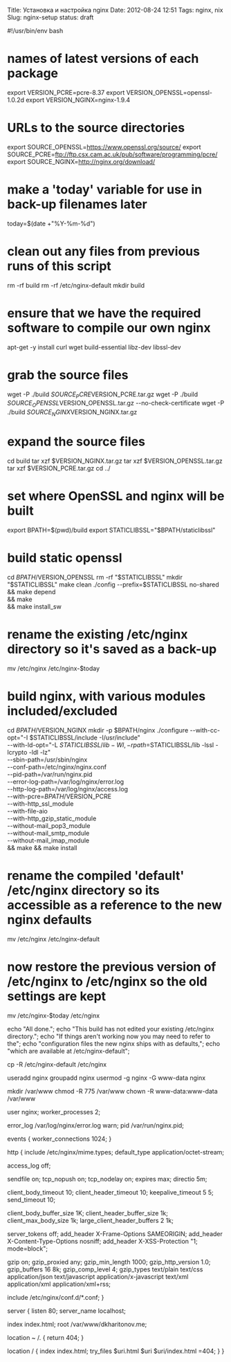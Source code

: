 Title: Установка и настройка nginx
Date: 2012-08-24 12:51
Tags: nginx, nix
Slug: nginx-setup
status: draft

#!/usr/bin/env bash

# names of latest versions of each package
export VERSION_PCRE=pcre-8.37
export VERSION_OPENSSL=openssl-1.0.2d
export VERSION_NGINX=nginx-1.9.4

# URLs to the source directories
export SOURCE_OPENSSL=https://www.openssl.org/source/
export SOURCE_PCRE=ftp://ftp.csx.cam.ac.uk/pub/software/programming/pcre/
export SOURCE_NGINX=http://nginx.org/download/

# make a 'today' variable for use in back-up filenames later
today=$(date +"%Y-%m-%d")

# clean out any files from previous runs of this script
rm -rf build
rm -rf /etc/nginx-default
mkdir build

# ensure that we have the required software to compile our own nginx
apt-get -y install curl wget build-essential libz-dev libssl-dev

# grab the source files
wget -P ./build $SOURCE_PCRE$VERSION_PCRE.tar.gz
wget -P ./build $SOURCE_OPENSSL$VERSION_OPENSSL.tar.gz --no-check-certificate
wget -P ./build $SOURCE_NGINX$VERSION_NGINX.tar.gz

# expand the source files
cd build
tar xzf $VERSION_NGINX.tar.gz
tar xzf $VERSION_OPENSSL.tar.gz
tar xzf $VERSION_PCRE.tar.gz
cd ../

# set where OpenSSL and nginx will be built
export BPATH=$(pwd)/build
export STATICLIBSSL="$BPATH/staticlibssl"

# build static openssl
cd $BPATH/$VERSION_OPENSSL
rm -rf "$STATICLIBSSL"
mkdir "$STATICLIBSSL"
make clean
./config --prefix=$STATICLIBSSL no-shared\
&& make depend \
&& make \
&& make install_sw

# rename the existing /etc/nginx directory so it's saved as a back-up
mv /etc/nginx /etc/nginx-$today

# build nginx, with various modules included/excluded
cd $BPATH/$VERSION_NGINX
mkdir -p $BPATH/nginx
./configure --with-cc-opt="-I $STATICLIBSSL/include -I/usr/include" \
--with-ld-opt="-L $STATICLIBSSL/lib -Wl,-rpath=$STATICLIBSSL/lib -lssl -lcrypto -ldl -lz" \
--sbin-path=/usr/sbin/nginx \
--conf-path=/etc/nginx/nginx.conf \
--pid-path=/var/run/nginx.pid \
--error-log-path=/var/log/nginx/error.log \
--http-log-path=/var/log/nginx/access.log \
--with-pcre=$BPATH/$VERSION_PCRE \
--with-http_ssl_module \
--with-file-aio \
--with-http_gzip_static_module \
--without-mail_pop3_module \
--without-mail_smtp_module \
--without-mail_imap_module \
&& make && make install

# rename the compiled 'default' /etc/nginx directory so its accessible as a reference to the new nginx defaults
mv /etc/nginx /etc/nginx-default

# now restore the previous version of /etc/nginx to /etc/nginx so the old settings are kept
mv /etc/nginx-$today /etc/nginx

echo "All done.";
echo "This build has not edited your existing /etc/nginx directory.";
echo "If things aren't working now you may need to refer to the";
echo "configuration files the new nginx ships with as defaults,";
echo "which are available at /etc/nginx-default";



cp -R /etc/nginx-default /etc/nginx

useradd nginx
groupadd nginx
usermod -g nginx -G www-data nginx

mkdir /var/www
chmod -R 775 /var/www
chown -R www-data:www-data /var/www





user              nginx;
worker_processes  2;

error_log  /var/log/nginx/error.log warn;
pid        /var/run/nginx.pid;

events {
  worker_connections  1024;
}

http {
  include       /etc/nginx/mime.types;
  default_type  application/octet-stream;

  access_log  off;

  sendfile     on;
  tcp_nopush   on;
  tcp_nodelay  on;
  expires      max;
  directio     5m;

  client_body_timeout    10;
  client_header_timeout  10;
  keepalive_timeout      5 5;
  send_timeout           10;

  client_body_buffer_size      1K;
  client_header_buffer_size    1k;
  client_max_body_size         1k;
  large_client_header_buffers  2 1k;

  server_tokens  off;
  add_header     X-Frame-Options SAMEORIGIN;
  add_header     X-Content-Type-Options nosniff;
  add_header     X-XSS-Protection "1; mode=block";

  gzip               on; 
  gzip_proxied       any;
  gzip_min_length    1000;
  gzip_http_version  1.0;
  gzip_buffers       16 8k;
  gzip_comp_level    4;
  gzip_types         text/plain text/css application/json text/javascript application/x-javascript text/xml application/xml application/xml+rss;

  include /etc/nginx/conf.d/*.conf;
}

server {
  listen       80;
  server_name  localhost;

  index  index.html;
  root   /var/www/dkharitonov.me;

  location ~ /\. {
    return 404;
  }

  location / {
    index      index.html;
    try_files  $uri.html $uri $uri/index.html =404;
  }
}